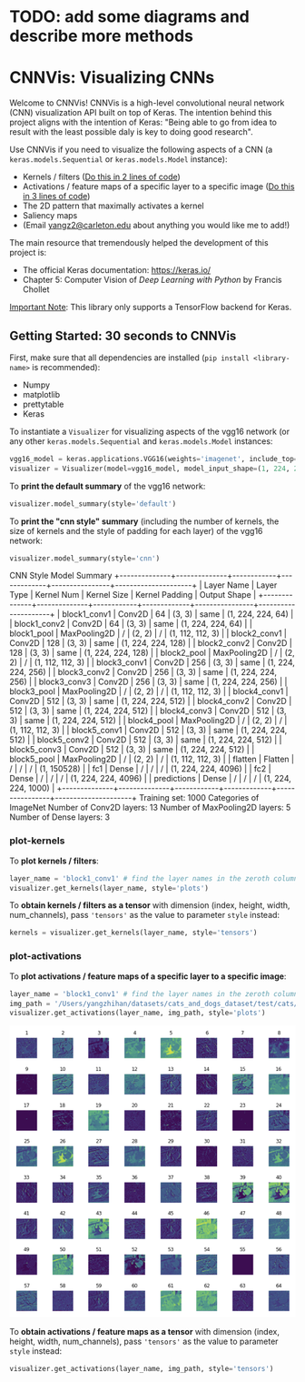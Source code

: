 # TODO: add some diagrams and describe more methods

# CNNVis: Visualizing CNNs

Welcome to CNNVis! CNNVis is a high-level convolutional neural network (CNN) visualization API built on top of Keras. The intention behind this project aligns with the intention of Keras: "Being able to go from idea to result with the least possible daly is key to doing good research". 

Use CNNVis if you need to visualize the following aspects of a CNN (a `keras.models.Sequential` or `keras.models.Model` instance):
* Kernels / filters ([Do this in 2 lines of code](#plot-kernels))
* Activations / feature maps of a specific layer to a specific image ([Do this in 3 lines of code](#plot-activations))
* The 2D pattern that maximally activates a kernel
* Saliency maps
* (Email yangz2@carleton.edu about anything you would like me to add!)

The main resource that tremendously helped the development of this project is:
* The official Keras documentation: https://keras.io/
* Chapter 5: Computer Vision of _Deep Learning with Python_ by Francis Chollet

<u>Important Note</u>: This library only supports a TensorFlow backend for Keras.

## Getting Started: 30 seconds to CNNVis

First, make sure that all dependencies are installed (`pip install <library-name>` is recommended):
* Numpy
* matplotlib
* prettytable
* Keras

To instantiate a `Visualizer` for visualizing aspects of the vgg16 network (or any other `keras.models.Sequential` and `keras.models.Model` instances:
```python
vgg16_model = keras.applications.VGG16(weights='imagenet', include_top=True)
visualizer = Visualizer(model=vgg16_model, model_input_shape=(1, 224, 224, 3) # (batch_size, height, width, num_channels)
```

To **print the default summary** of the vgg16 network:
```python
visualizer.model_summary(style='default')
```

To **print the "cnn style" summary** (including the number of kernels, the size of kernels and the style of padding for each layer)  of the vgg16 network:
```python
visualizer.model_summary(style='cnn')
```

CNN Style Model Summary
+--------------+--------------+------------+-------------+----------------+---------------------+
|  Layer Name  |  Layer Type  | Kernel Num | Kernel Size | Kernel Padding |     Output Shape    |
+--------------+--------------+------------+-------------+----------------+---------------------+
| block1_conv1 |    Conv2D    |     64     |    (3, 3)   |      same      |  (1, 224, 224, 64)  |
| block1_conv2 |    Conv2D    |     64     |    (3, 3)   |      same      |  (1, 224, 224, 64)  |
| block1_pool  | MaxPooling2D |     /      |    (2, 2)   |       /        |   (1, 112, 112, 3)  |
| block2_conv1 |    Conv2D    |    128     |    (3, 3)   |      same      |  (1, 224, 224, 128) |
| block2_conv2 |    Conv2D    |    128     |    (3, 3)   |      same      |  (1, 224, 224, 128) |
| block2_pool  | MaxPooling2D |     /      |    (2, 2)   |       /        |   (1, 112, 112, 3)  |
| block3_conv1 |    Conv2D    |    256     |    (3, 3)   |      same      |  (1, 224, 224, 256) |
| block3_conv2 |    Conv2D    |    256     |    (3, 3)   |      same      |  (1, 224, 224, 256) |
| block3_conv3 |    Conv2D    |    256     |    (3, 3)   |      same      |  (1, 224, 224, 256) |
| block3_pool  | MaxPooling2D |     /      |    (2, 2)   |       /        |   (1, 112, 112, 3)  |
| block4_conv1 |    Conv2D    |    512     |    (3, 3)   |      same      |  (1, 224, 224, 512) |
| block4_conv2 |    Conv2D    |    512     |    (3, 3)   |      same      |  (1, 224, 224, 512) |
| block4_conv3 |    Conv2D    |    512     |    (3, 3)   |      same      |  (1, 224, 224, 512) |
| block4_pool  | MaxPooling2D |     /      |    (2, 2)   |       /        |   (1, 112, 112, 3)  |
| block5_conv1 |    Conv2D    |    512     |    (3, 3)   |      same      |  (1, 224, 224, 512) |
| block5_conv2 |    Conv2D    |    512     |    (3, 3)   |      same      |  (1, 224, 224, 512) |
| block5_conv3 |    Conv2D    |    512     |    (3, 3)   |      same      |  (1, 224, 224, 512) |
| block5_pool  | MaxPooling2D |     /      |    (2, 2)   |       /        |   (1, 112, 112, 3)  |
|   flatten    |   Flatten    |     /      |      /      |       /        |     (1, 150528)     |
|     fc1      |    Dense     |     /      |      /      |       /        | (1, 224, 224, 4096) |
|     fc2      |    Dense     |     /      |      /      |       /        | (1, 224, 224, 4096) |
| predictions  |    Dense     |     /      |      /      |       /        | (1, 224, 224, 1000) |
+--------------+--------------+------------+-------------+----------------+---------------------+
Training set: 1000 Categories of ImageNet
Number of Conv2D layers: 13
Number of MaxPooling2D layers: 5
Number of Dense layers: 3

### plot-kernels
To **plot kernels / filters**:
```python
layer_name = 'block1_conv1' # find the layer names in the zeroth column heading of "cnn style" model summary
visualizer.get_kernels(layer_name, style='plots')
```

To **obtain kernels / filters as a tensor** with dimension (index, height, width, num_channels), pass `'tensors'` as the value to parameter `style` instead:
```python
kernels = visualizer.get_kernels(layer_name, style='tensors')
```

### plot-activations
To **plot activations / feature maps of a specific layer to a specific image**:
```python
layer_name = 'block1_conv1' # find the layer names in the zeroth column heading of "cnn style" model summary
img_path = '/Users/yangzhihan/datasets/cats_and_dogs_dataset/test/cats/1780.jpg'
visualizer.get_activations(layer_name, img_path, style='plots')
```
<img src="https://github.com/zhihanyang2022/pngs/blob/master/activations.png" alt="drawing" width="750"/>

To **obtain activations / feature maps as a tensor** with dimension (index, height, width, num_channels), pass `'tensors'` as the value to parameter `style` instead:
```python
visualizer.get_activations(layer_name, img_path, style='tensors')
```
